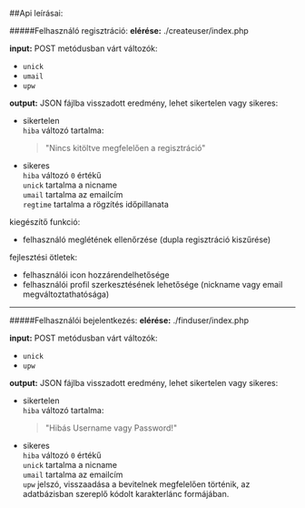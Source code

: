 ##Api leírásai:

#####Felhasználó regisztráció:
**elérése:**
./createuser/index.php

**input:**
POST metódusban várt változók:
- `unick`
- `umail`
- `upw`

**output:**
JSON fájlba visszadott eredmény, lehet sikertelen vagy sikeres:
- sikertelen  
    `hiba` változó tartalma:
    > "Nincs kitöltve megfelelően a regisztráció"
- sikeres  
    `hiba` változó `0` értékű  
    `unick` tartalma a nicname  
    `umail` tartalma az emailcím  
    `regtime` tartalma a rögzítés időpillanata  

kiegészítő funkció:
- felhasználó meglétének ellenőrzése (dupla regisztráció kiszűrése)

fejlesztési ötletek:
- felhasználói icon hozzárendelhetősége
- felhasználói profil szerkesztésének lehetősége (nickname vagy email megváltoztathatósága)

---

#####Felhasználói bejelentkezés:
**elérése:**
./finduser/index.php

**input:**
POST metódusban várt változók:
- `unick`
- `upw`

**output:**
JSON fájlba visszadott eredmény, lehet sikertelen vagy sikeres:
- sikertelen  
    `hiba` változó tartalma:
    > "Hibás Username vagy Password!"
- sikeres  
    `hiba` változó `0` értékű  
    `unick` tartalma a nicname  
    `umail` tartalma az emailcím  
    `upw` jelszó, visszaadása a bevitelnek megfelelően történik, az adatbázisban szereplő kódolt karakterlánc formájában.  


